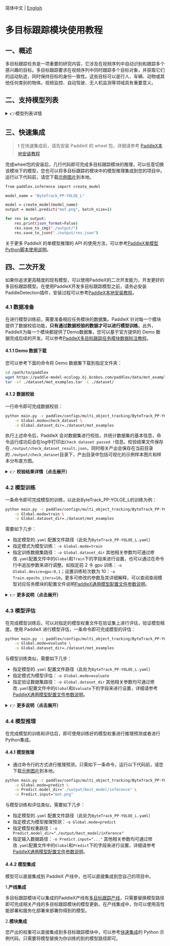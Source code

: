 简体中文 | [English](multi_object_tracking_en.md)

# 多目标跟踪模块使用教程

## 一、概述

多目标跟踪任务是一项重要的研究内容，它涉及在视频序列中自动识别和跟踪多个感兴趣的目标。多目标跟踪要求在视频序列中同时跟踪多个目标对象，并获取它们的运动轨迹，同时保持目标的身份一致性。这些目标可以是行人、车辆、动物或其他任何类别的物体。视频监控、自动驾驶、无人机监测等领域具有重要意义。

## 二、支持模型列表

<details>
   <summary> 👉模型列表详情</summary>

|模型|数据集|MOTA|IDF1|
|-|-|-|-|
|FairMOT-DLA-34|MOT-16 Training Set|83.2|83.1|
|DeepSORT_PP-YOLOE_ResNet|MOT-17 half Val Set|56.7|64.6|
|ByteTrack_PP-YOLOE_L|MOT-17 half train Set|50.4|59.7|

**以上模型精度指标测量自 MOT-16和MOT-17 数据集。**

</details>

## 三、快速集成
> ❗ 在快速集成前，请先安装 PaddleX 的 wheel 包，详细请参考 [PaddleX本地安装教程](../../../installation/installation.md)

完成wheel包的安装后，几行代码即可完成多目标跟踪模块的推理，可以任意切换该模块下的模型，您也可以将多目标跟踪的模块中的模型推理集成到您的项目中。
运行以下代码前，请您下载[示例图片](待填充)到本地。
```bash
from paddlex.inference import create_model 

model_name = "ByteTrack_PP-YOLOE_L"

model = create_model(model_name)
output = model.predict("mot.png", batch_size=1)

for res in output:
    res.print(json_format=False)
    res.save_to_img("./output/")
    res.save_to_json("./output/res.json")
```
关于更多 PaddleX 的单模型推理的 API 的使用方法，可以参考[PaddleX单模型Python脚本使用说明](../../instructions/model_python_API.md)。

## 四、二次开发
如果你追求更高精度的现有模型，可以使用PaddleX的二次开发能力，开发更好的多目标跟踪模型。在使用PaddleX开发多目标跟踪模型之前，请务必安装PaddleDetection插件，安装过程可以参考[PaddleX本地安装教程](../../../installation/installation.md)。

### 4.1 数据准备
在进行模型训练前，需要准备相应任务模块的数据集。PaddleX 针对每一个模块提供了数据校验功能，**只有通过数据校验的数据才可以进行模型训练**。此外，PaddleX为每一个模块都提供了Demo数据集，您可以基于官方提供的 Demo 数据完成后续的开发。可以参考[PaddleX多目标跟踪任务模块数据标注教程](待填充)。

#### 4.1.1 Demo 数据下载
您可以参考下面的命令将 Demo 数据集下载到指定文件夹：

```bash
cd /path/to/paddlex
wget https://paddle-model-ecology.bj.bcebos.com/paddlex/data/mot_examples.tar -P ./dataset
tar -xf ./dataset/mot_examples.tar -C ./dataset/
```
#### 4.1.2 数据校验
一行命令即可完成数据校验：

```bash
python main.py -c paddlex/configs/multi_object_tracking/ByteTrack_PP-YOLOE_L.yaml \
    -o Global.mode=check_dataset \
    -o Global.dataset_dir=./dataset/mot_examples
```
执行上述命令后，PaddleX 会对数据集进行校验，并统计数据集的基本信息，命令运行成功后会在log中打印出`Check dataset passed !`信息。校验结果文件保存在`./output/check_dataset_result.json`，同时相关产出会保存在当前目录的`./output/check_dataset`目录下，产出目录中包括可视化的示例样本图片和样本分布直方图。

<details>
  <summary>👉 <b>校验结果详情（点击展开）</b></summary>


校验结果文件具体内容为：

```bash
{
  "done_flag": true,
  "check_pass": true,
  "attributes": {
    "num_classes": 1,
    "train_samples": 5316,
    "train_sample_paths": [
      "check_dataset/demo_img/train/0.jpg",
      "check_dataset/demo_img/train/1.jpg",
      "check_dataset/demo_img/train/2.jpg",
    ],
    "val_samples": 5316,
    "val_sample_paths": [
      "check_dataset/demo_img/val/0.jpg",
      "check_dataset/demo_img/val/1.jpg",
      "check_dataset/demo_img/val/2.jpg",
    ]
  },
  "analysis": null,
  "dataset_path": "dataset/mot_datasetss",
  "show_type": "image",
  "dataset_type": "COCODetDataset"
}
```
上述校验结果中，`check_pass` 为 `True` 表示数据集格式符合要求，其他部分指标的说明如下：

* `attributes.train_samples`：该数据集训练集样本数量为 5316；
* `attributes.val_samples`：该数据集验证集样本数量为 5316；
* `attributes.train_sample_paths`：该数据集训练集样本可视化图片相对路径列表；
* `attributes.val_sample_paths`：该数据集验证集样本可视化图片相对路径列表；
</details>

### 4.2 模型训练
一条命令即可完成模型的训练，以此处ByteTrack_PP-YOLOE_L的训练为例：

```bash
python main.py -c paddlex/configs/multi_object_tracking/ByteTrack_PP-YOLOE_L.yaml \
    -o Global.mode=train \
    -o Global.dataset_dir=./dataset/mot_examples
```
需要如下几步：

* 指定模型的`.yaml` 配置文件路径（此处为`ByteTrack_PP-YOLOE_L.yaml`）
* 指定模式为模型训练：`-o Global.mode=train`
* 指定训练数据集路径：`-o Global.dataset_dir`
其他相关参数均可通过修改`.yaml`配置文件中的`Global`和`Train`下的字段来进行设置，也可以通过在命令行中追加参数来进行调整。如指定前 2 卡 gpu 训练：`-o Global.device=gpu:0,1`；设置训练轮次数为 10：`-o Train.epochs_iters=10`。更多可修改的参数及其详细解释，可以查阅查阅模型对应任务模块的配置文件说明[PaddleX通用模型配置文件参数说明](../../instructions/config_parameters_common.md)。

<details>
  <summary>👉 <b>更多说明（点击展开）</b></summary>


* 模型训练过程中，PaddleX 会自动保存模型权重文件，默认为`output`，如需指定保存路径，可通过配置文件中 `-o Global.output` 字段进行设置。
* PaddleX 对您屏蔽了动态图权重和静态图权重的概念。在模型训练的过程中，会同时产出动态图和静态图的权重，在模型推理时，默认选择静态图权重推理。
* 训练其他模型时，需要的指定相应的配置文件，模型和配置的文件的对应关系，可以查阅[PaddleX模型列表（CPU/GPU）](../../../support_list/models_list.md)。
在完成模型训练后，所有产出保存在指定的输出目录（默认为`./output/`）下，通常有以下产出：

* `train_result.json`：训练结果记录文件，记录了训练任务是否正常完成，以及产出的权重指标、相关文件路径等；
* `train.log`：训练日志文件，记录了训练过程中的模型指标变化、loss 变化等；
* `config.yaml`：训练配置文件，记录了本次训练的超参数的配置；
* `.pdparams`、`.pdema`、`.pdopt.pdstate`、`.pdiparams`、`.pdmodel`：模型权重相关文件，包括网络参数、优化器、EMA、静态图网络参数、静态图网络结构等；
</details>

### **4.3 模型评估**
在完成模型训练后，可以对指定的模型权重文件在验证集上进行评估，验证模型精度。使用 PaddleX 进行模型评估，一条命令即可完成模型的评估：

```bash
python main.py -c paddlex/configs/multi_object_tracking/ByteTrack_PP-YOLOE_L.yaml \
    -o Global.mode=evaluate \
    -o Global.dataset_dir=./dataset/mot_examples
```
与模型训练类似，需要如下几步：

* 指定模型的`.yaml` 配置文件路径（此处为`ByteTrack_PP-YOLOE_L.yaml`）
* 指定模式为模型评估：`-o Global.mode=evaluate`
* 指定验证数据集路径：`-o Global.dataset_dir`
其他相关参数均可通过修改`.yaml`配置文件中的`Global`和`Evaluate`下的字段来进行设置，详细请参考[PaddleX通用模型配置文件参数说明](../../instructions/config_parameters_common.md)。

<details>
  <summary>👉 <b>更多说明（点击展开）</b></summary>


在模型评估时，需要指定模型权重文件路径，每个配置文件中都内置了默认的权重保存路径，如需要改变，只需要通过追加命令行参数的形式进行设置即可，如`-o Evaluate.weight_path=./output/best_model/model.pdparams`。

在完成模型评估后，会产出`evaluate_result.json，`记录评估的结果，具体来说，记录了评估任务是否正常完成，以及模型的评估指标，包含 MOTA；

</details>

### **4.4 模型推理**
在完成模型的训练和评估后，即可使用训练好的模型权重进行推理预测或者进行Python集成。

#### 4.4.1 模型推理
* 通过命令行的方式进行推理预测，只需如下一条命令，运行以下代码前，请您下载[示例图片](待填充)到本地。
```bash
python main.py -c paddlex/configs/multi_object_tracking/ByteTrack_PP-YOLOE_L.yaml \
    -o Global.mode=predict \
    -o Predict.model_dir="./output/best_model/inference" \
    -o Predict.input="mot.png"
```
与模型训练和评估类似，需要如下几步：

* 指定模型的`.yaml` 配置文件路径（此处为`ByteTrack_PP-YOLOE_L.yaml`）
* 指定模式为模型推理预测：`-o Global.mode=predict`
* 指定模型权重路径：`-o Predict.model_dir="./output/best_model/inference"`
* 指定输入数据路径：`-o Predict.input="..."`
其他相关参数均可通过修改`.yaml`配置文件中的`Global`和`Predict`下的字段来进行设置，详细请参考[PaddleX通用模型配置文件参数说明](../../instructions/config_parameters_common.md)。

#### 4.4.2 模型集成
模型可以直接集成到 PaddleX 产线中，也可以直接集成到您自己的项目中。

1.**产线集成**

多目标跟踪模块可以集成的PaddleX产线有[多目标跟踪产线](待填充)，只需要替换模型路径即可完成相关产线的多目标跟踪模块的模型更新。在产线集成中，你可以使用高性能部署和服务化部署来部署你得到的模型。

2.**模块集成**

您产出的权重可以直接集成到多目标跟踪模块中，可以参考[快速集成](#三快速集成)的 Python 示例代码，只需要将模型替换为你训练的到的模型路径即可。
